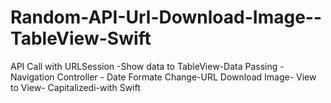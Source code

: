 # Random-API-Url-Download-Image--TableView-Swift
API Call with URLSession -Show data to TableView-Data Passing - Navigation Controller - Date Formate Change-URL Download Image- View to View- Capitalizedi-with Swift
